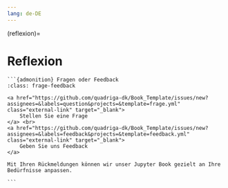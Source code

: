 ```yaml
---
lang: de-DE
---
```


(reflexion)=
# Reflexion

````{margin}
```{admonition} Fragen oder Feedback 
:class: frage-feedback

<a href="https://github.com/quadriga-dk/Book_Template/issues/new?assignees=&labels=question&projects=&template=frage.yml" class="external-link" target="_blank">
    Stellen Sie eine Frage
</a> <br>
<a href="https://github.com/quadriga-dk/Book_Template/issues/new?assignees=&labels=feedback&projects=&template=feedback.yml" class="external-link" target="_blank">
    Geben Sie uns Feedback
</a>

Mit Ihren Rückmeldungen können wir unser Jupyter Book gezielt an Ihre Bedürfnisse anpassen.

```
````